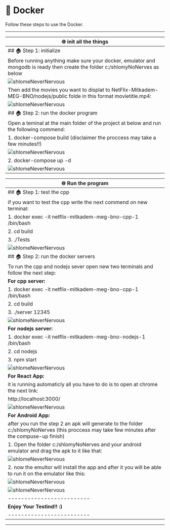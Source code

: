 # 📌 Docker  

Follow these steps to use the Docker.  

---

| 🌐 **init all the things** |
|-------------------------|
| ## 🏠 Step 1: initialize  |
| Before running anything make sure your docker, emulator and mongodb is ready then create the folder c:/shlomyNoNerves as below| 
| ![shlomeNeverNervous](docker/step1.png) |
| Then add the movies you want to displat to NetFlix-Mitkadem-MEG-BNO/nodejs/public folde in this format movietitle.mp4:| 
| ![shlomeNeverNervous](main-react/moviesadd) |
| ## 🏠 Step 2: run the docker program  |
| Open a teminal at the main folder of the project at below and run the following commend:| 
| 1. docker-compose build (disclaimer the proccess may take a few minutes!!)| 
| ![shlomeNeverNervous](docker/step2.png) |
| 2. docker-compose up -d| 
| ![shlomeNeverNervous](docker/compuseup.png) |

| 🌐 **Run the program** |
|-------------------------|
| ## 🏠 Step 1: test the cpp  |
| if you want to test the cpp write the next commend on new terminal:| 
| 1. docker exec -it netflix-mitkadem-meg-bno-cpp-1 /bin/bash| 
| 2. cd build| 
| 3. ./Tests| 
| ![shlomeNeverNervous](docker/tests.png) |
| ## 🏠 Step 2: run the docker servers  |
| To run the cpp and nodejs sever open new two terminals and follow the next step:| 
| **For cpp server:**|
| 1. docker exec -it netflix-mitkadem-meg-bno-cpp-1 /bin/bash| 
| 2. cd build| 
| 3. ./server 12345| 
| ![shlomeNeverNervous](docker/start_cpp_and_node.png) |
| **For nodejs server:**|
| 1. docker exec -it netflix-mitkadem-meg-bno-nodejs-1 /bin/bash| 
| 2. cd nodejs| 
| 3. npm start| 
| ![shlomeNeverNervous](docker/start_cpp_and_node.png) |
| **For React App:**|
| it is running automaticly all you have to do is to open at chrome the next link:|
|http://localhost:3000/|
| ![shlomeNeverNervous](clientinstuct/1.png) |
| **For Android App:**|
| after you run the step 2 an apk will generate to the folder c:/shlomyNoNerves (this proccess may take few minutes after the compuse-up finish)|
|1. Open the folder c:/shlomyNoNerves and your android emulator and drag the apk to it like that:| 
| ![shlomeNeverNervous](docker/moving_apk.png) |
|2. now the emultor will install the app and after it you will be able to run it on the emulator like this:|
 | ![shlomeNeverNervous](docker/installed.png) |
 | ![shlomeNeverNervous](docker/workingapp.png) |
|-------------------------|
 | **Enjoy Your Testind!! :)** |
|-------------------------|
---
